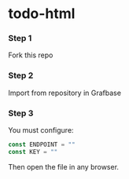# todo-html

### Step 1

Fork this repo

### Step 2

Import from repository in Grafbase

### Step 3

You must configure:

```js
const ENDPOINT = ""
const KEY = ""
```

Then open the file in any browser.
